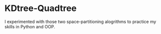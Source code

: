 # KDtree-Quadtree

I experimented with those two space-partitioning alogrithms to practice my skills in Python and OOP.
